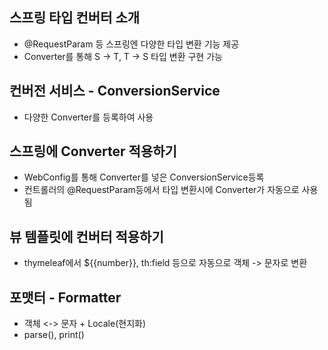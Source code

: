 ## 스프링 타입 컨버터 소개
* @RequestParam 등 스프링엔 다양한 타입 변환 기능 제공
* Converter를 통해 S -> T, T -> S 타입 변환 구현 가능

## 컨버전 서비스 - ConversionService
* 다양한 Converter를 등록하여 사용

## 스프링에 Converter 적용하기
* WebConfig를 통해 Converter를 넣은 ConversionService등록
* 컨트롤러의 @RequestParam등에서 타입 변환시에 Converter가 자동으로 사용됨

## 뷰 템플릿에 컨버터 적용하기
* thymeleaf에서 ${{number}}, th:field 등으로 자동으로 객체 -> 문자로 변환

## 포맷터 - Formatter
* 객체 <-> 문자 + Locale(현지화)
* parse(), print()
